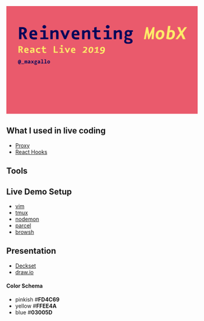 ![alt text](/images/slide0.png)

## What I used in live coding
- [Proxy](https://developer.mozilla.org/en-US/docs/Web/JavaScript/Reference/Global_Objects/Proxy)
- [React Hooks](https://reactjs.org/docs/hooks-reference.html)

## Tools

## Live Demo Setup
- [vim](https://github.com/vim/vim)
- [tmux](https://github.com/tmux/tmux)
- [nodemon](https://github.com/remy/nodemon)
- [parcel](https://github.com/parcel-bundler/parcel)
- [browsh](https://github.com/browsh-org/browsh)

## Presentation
- [Deckset](https://www.deckset.com/)
- [draw.io](https://www.draw.io)

#### Color Schema
- pinkish #**FD4C69**
- yellow #**FFEE4A**
- blue #**03005D**
